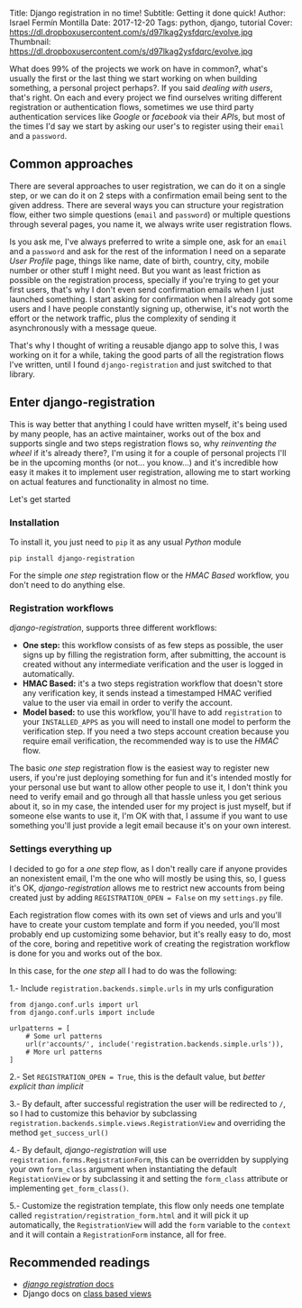 Title: Django registration in no time!
Subtitle: Getting it done quick!
Author: Israel Fermín Montilla
Date: 2017-12-20
Tags: python, django, tutorial
Cover: https://dl.dropboxusercontent.com/s/d97lkag2ysfdqrc/evolve.jpg
Thumbnail: https://dl.dropboxusercontent.com/s/d97lkag2ysfdqrc/evolve.jpg


What does 99% of the projects we work on have in common?, what's usually the first or the last
thing we start working on when building something, a personal project perhaps?. If you said
*dealing with users*, that's right. On each and every project we find ourselves writing different
registration or authentication flows, sometimes we use third party authentication services like
*Google* or *facebook* via their *API*s, but most of the times I'd say we start by asking our user's
to register using their `email` and a `password`.

## Common approaches
There are several approaches to user registration, we can do it on a single step, or we can do it on
2 steps with a confirmation email being sent to the given address. There are several ways you can structure
your registration flow, either two simple questions (`email` and `password`) or multiple questions through
several pages, you name it, we always write user registration flows.

Is you ask me, I've always preferred to write a simple one, ask for an `email` and a `password` and ask for the
rest of the information I need on a separate *User Profile* page, things like name, date of birth, country, city,
mobile number or other stuff I might need. But you want as least friction as possible on the registration process,
specially if you're trying to get your first users, that's why I don't even send confirmation emails when I just launched
something. I start asking for confirmation when I already got some users and I have people constantly signing up, otherwise,
it's not worth the effort or the network traffic, plus the complexity of sending it asynchronously with a message queue.

That's why I thought of writing a reusable django app to solve this, I was working on it for a while, taking the good parts
of all the registration flows I've written, until I found `django-registration` and just switched to that library.

## Enter django-registration
This is way better that anything I could have written myself, it's being used by many people, has an active maintainer, works
out of the box and supports single and two steps registration flows so, why *reinventing the wheel* if it's already there?,
I'm using it for a couple of personal projects I'll be in the upcoming months (or not... you know...) and it's
incredible how easy it makes it to implement user registration, allowing me to start working on actual features and functionality
in almost no time.

Let's get started

### Installation
To install it, you just need to `pip` it as any usual *Python* module

```
pip install django-registration
```

For the simple *one step* registration flow or the *HMAC Based* workflow, you don't need to do anything else.

### Registration workflows
*django-registration*, supports three different workflows:

- **One step:** this workflow consists of as few steps as possible, the user signs up by filling the registration form,
after submitting, the account is created without any intermediate verification and the user is logged in automatically.
- **HMAC Based:** it's a two steps registration workflow that doesn't store any verification key, it sends instead a
timestamped HMAC verified value to the user via email in order to verify the account.
- **Model based:** to use this workflow, you'll have to add `registration` to your `INSTALLED_APPS` as you will need
to install one model to perform the verification step. If you need a two steps account creation because you require email
verification, the recommended way is to use the *HMAC* flow.

The basic *one step* registration flow is the easiest way to register new users, if you're just deploying something for fun
and it's intended mostly for your personal use but want to allow other people to use it, I don't think you need to verify
email and go through all that hassle unless you get serious about it, so in my case, the intended user for my project is just myself,
but if someone else wants to use it, I'm OK with that, I assume if you want to use something you'll just provide a legit email
because it's on your own interest.

### Settings everything up
I decided to go for a *one step* flow, as I don't really care if anyone provides an nonexistent email, I'm the one who will mostly
be using this, so, I guess it's OK, *django-registration* allows me to restrict new accounts from being created just by adding 
`REGISTRATION_OPEN = False` on my `settings.py` file.

Each registration flow comes with its own set of views and urls and you'll have to create your custom template and form if you needed,
you'll most probably end up customizing some behavior, but it's really easy to do, most of the core, boring and repetitive work
of creating the registration workflow is done for you and works out of the box.

In this case, for the *one step* all I had to do was the following:

1.- Include `registration.backends.simple.urls` in my urls configuration

```
from django.conf.urls import url
from django.conf.urls import include

urlpatterns = [
    # Some url patterns
    url(r'accounts/', include('registration.backends.simple.urls')),
    # More url patterns
]
```

2.- Set `REGISTRATION_OPEN = True`, this is the default value, but *better explicit than implicit*

3.- By default, after successful registration the user will be redirected to `/`, so I had to customize this behavior by
subclassing `registration.backends.simple.views.RegistrationView` and overriding the method `get_success_url()`

4.- By default, *django-registration* will use `registration.forms.RegistrationForm`, this can be overridden by supplying your
own `form_class` argument when instantiating the default `RegistationView` or by subclassing it and setting the `form_class`
attribute or implementing `get_form_class()`.

5.- Customize the registration template, this flow only needs one template called `registration/registration_form.html` and it will
pick it up automatically, the `RegistrationView` will add the `form` variable to the `context` and it will contain a `RegistrationForm` instance,
all for free.

## Recommended readings
* [*django registration* docs](https://django-registration.readthedocs.io/en/2.4.1/index.html)
* Django docs on [class based views](https://docs.djangoproject.com/en/2.0/topics/class-based-views/)



